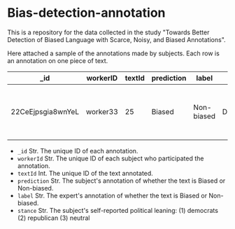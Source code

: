 # Bias-detection-annotation
This is a repository for the data collected in the study "Towards Better Detection of Biased Language with Scarce, Noisy, and Biased Annotations".


Here attached a sample of the annotations made by subjects. Each row is an annotation on one piece of text.

| _id | workerID | textId | prediction | label | stance | text | 
| -------- | ---------------------| ------------- | -----------------------  | ------------| ---------- | ----------------- | 
| 22CeEjpsgia8wnYeL | worker33 | 25 |  Biased | Non-biased | Democrats | Football supports Trump in its promotion of ...|



* `_id` Str. The unique ID of each annotation.
* `workerId` Str. The unique ID of each subject who participated the annotation.
* `textId` Int. The unique ID of the text annotated.
* `prediction` Str. The subject's annotation of whether the text is Biased or Non-biased.
* `label` Str. The expert's annotation of whether the text is Biased or Non-biased.
* `stance` Str. The subject's self-reported political leaning: (1) democrats (2) republican (3) neutral 



